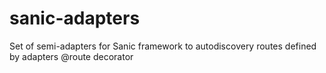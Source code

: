 # sanic-adapters
Set of semi-adapters for Sanic framework to autodiscovery routes defined by adapters @route decorator
